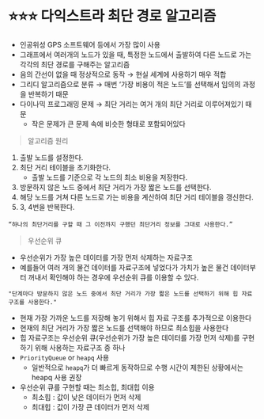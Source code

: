 # ⭐️⭐️⭐️ 다익스트라 최단 경로 알고리즘
- 인공위성 GPS 소프트웨어 등에서 가장 많이 사용
- 그래프에서 여러개의 노드가 있을 때, 특정한 노드에서 출발하여 다른 노드로 가는 각각의 최단 경로를 구해주는 알고리즘
- 음의 간선이 없을 때 정상적으로 동작 → 현실 세계에 사용하기 매우 적합
- 그리디 알고리즘으로 분류 → 매번 ‘가장 비용이 적은 노드’를 선택해서 임의의 과정을 반복하기 때문
- 다이나믹 프로그래밍 문제 → 최단 거리는 여거 개의 최단 거리로 이루어져있기 때문
    - 작은 문제가 큰 문제 속에 비슷한 형태로 포함되어있다


>알고리즘 원리
1. 출발 노드를 설정한다.
2. 최단 거리 테이블을 초기화한다.
    - 출발 노드를 기준으로 각 노드의 최소 비용을 저장한다.
3. 방문하지 않은 노드 중에서 최단 거리가 가장 짧은 노드를 선택한다.
4. 해당 노드를 거쳐 다른 노드로 가는 비용을 계산하여 최단 거리 테이블을 갱신한다.
5. 3, 4번을 반복한다.

``` “하나의 최단거리를 구할 때 그 이전까지 구했던 최단거리 정보를 그대로 사용한다.” ```　

> 우선순위 큐
- 우선순위가 가장 높은 데이터를 가장 먼저 삭제하는 자료구조
- 예를들어 여러 개의 물건 데이터를 자료구조에 넣었다가 가치가 높은 물건 데이터부터 꺼내서 확인해야 하는 경우에 우선순위 큐를 이용할 수 있다.

``` "단계마다 방문하지 않은 노드 중에서 최단 거리가 가장 짧은 노드를 선택하기 위해 힙 자료구조를 사용한다." ```
- 현재 가장 가까운 노드를 저장해 놓기 위해서 힙 자료 구조를 추가적으로 이용한다
- 현재의 최단 거리가 가장 짧은 노드를 선택해야 하므로 최소힙을 사용한다
- 힙 자료구조는 우선순위 큐(우선순위가 가장 높은 데이터를 가장 먼저 삭제)를 구현하기 위해 사용하는 자료구조 중 하나
- `PriorityQueue` or `heapq` 사용
    - 일반적으로 `heapq`가 더 빠르게 동작하므로 수행 시간이 제한된 상황에서는 heapq 사용 권장
- 우선순위 큐를 구현할 때는 최소힙, 최대힙 이용
    - 최소힙 : 값이 낮은 데이터가 먼저 삭제
    - 최대힙 : 값이 가장 큰 데이터가 먼저 삭제
